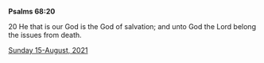 **Psalms 68:20**

20 He that is our God is the God of salvation; and unto God the Lord belong the issues from death.

[Sunday 15-August, 2021](https://t.me/s/daily_scripture)
